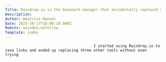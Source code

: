 ```yaml
---
Title: Raindrop.io is the bookmark manager that accidentally replaced my read-it-later app, RSS reader, and research database
Description: 
Author: Beatrice Manuel
Date: 2025-10-17T18:00:19.000Z
Robots: noindex,nofollow
Template: index
---
```


                                            I started using Raindrop.io to save links and ended up replacing three other tools without even trying
                                        